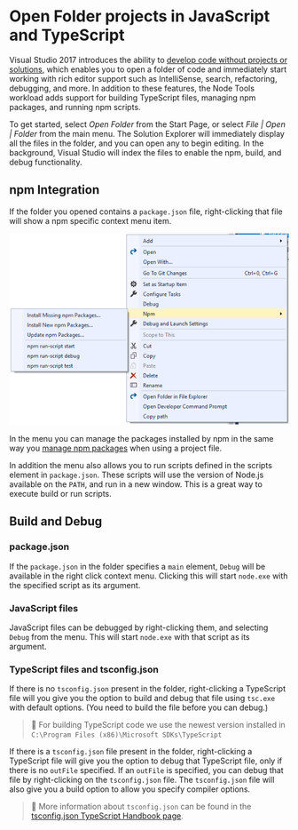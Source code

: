 # Open Folder projects in JavaScript and TypeScript

Visual Studio 2017 introduces the ability to [develop code without projects or solutions](https://docs.microsoft.com/en-us/visualstudio/ide/develop-code-in-visual-studio-without-projects-or-solutions),
which enables you to open a folder of code and immediately start working with rich editor support such as IntelliSense, search, refactoring, debugging, and more.
In addition to these features, the Node Tools workload adds support
for building TypeScript files, managing npm packages, and running npm scripts.

To get started, select _Open Folder_ from the Start Page, or select _File | Open | Folder_ from the main menu.
The Solution Explorer will immediately display all the files in the folder, and you can open any to begin editing.
In the background, Visual Studio will index the files to enable the npm, build, and debug functionality.

## npm Integration

If the folder you opened contains a `package.json` file, right-clicking that file will show a npm specific context menu item.

![npm menu in solution explorer](../../images/node/solution-explorer-npm-ctx.png)

In the menu you can manage the packages installed by npm in the same way you
[manage npm packages](../nodejs/npm.md) when using a project file.

In addition the menu also allows you to run scripts defined in the scripts element in `package.json`.
These scripts will use the version of Node.js available on the `PATH`, and run in a new window.
This is a great way to execute build or run scripts.

## Build and Debug

### package.json
If the `package.json` in the folder specifies a `main` element, `Debug` will be available in the right click context menu.
Clicking this will start `node.exe` with the specified script as its argument.

### JavaScript files
JavaScript files can be debugged by right-clicking them, and selecting `Debug` from the menu. This will start `node.exe` with that script as its argument.

### TypeScript files and tsconfig.json
If there is no `tsconfig.json` present in the folder, right-clicking a TypeScript file will you give you the option to build and debug that file using `tsc.exe` with default options. (You need to build the file before you can debug.)

> :pushpin:
> For building TypeScript code we use the newest version installed in
`C:\Program Files (x86)\Microsoft SDKs\TypeScript`

If there is a `tsconfig.json` file present in the folder, right-clicking a TypeScript file will give you the option to debug that TypeScript file, only if there is no `outFile` specified.
If an `outFile` is specified, you can debug that file by right-clicking on the `tsconfig.json` file.
The `tsconfig.json` file will also give you a build option to allow you specify compiler options.

> :pushpin:
> More information about `tsconfig.json` can be found in the
[tsconfig.json TypeScript Handbook page](https://www.typescriptlang.org/docs/handbook/tsconfig-json.html).
